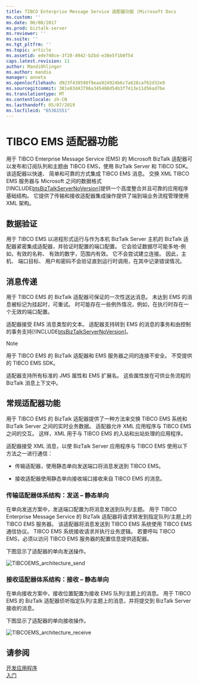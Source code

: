 ```yaml
---
title: TIBCO Enterprise Message Service 适配器功能 |Microsoft Docs
ms.custom: ''
ms.date: 06/08/2017
ms.prod: biztalk-server
ms.reviewer: ''
ms.suite: ''
ms.tgt_pltfrm: ''
ms.topic: article
ms.assetid: ede748ce-3f28-4942-b2bd-e38e5f1b0f54
caps.latest.revision: 11
author: MandiOhlinger
ms.author: mandia
manager: anneta
ms.openlocfilehash: d923f439598f9eaa924924b6c7a628caf62d32e9
ms.sourcegitcommit: 381e83d43796a345488d54b3f7413e11d56ad7be
ms.translationtype: MT
ms.contentlocale: zh-CN
ms.lasthandoff: 05/07/2019
ms.locfileid: "65361551"
---
```

# <a name="tibco-ems-adapter-features"></a>TIBCO EMS 适配器功能
用于 TIBCO Enterprise Message Service (EMS) 的 Microsoft BizTalk 适配器可以发布和订阅队列和主题由 TIBCO EMS，使用 BizTalk Server 和 TIBCO SDK。 该适配器以快速、 简单和可靠的方式集成 TIBCO EMS 消息。 交换 XML TIBCO EMS 服务器与 Microsoft 之间的数据格式[!INCLUDE[btsBizTalkServerNoVersion](../includes/btsbiztalkservernoversion-md.md)]提供一个高度整合并且可靠的应用程序基础结构。 它提供了传输和接收适配器集成操作提供了端到端业务流程管理使用 XML 架构。  
  
## <a name="data-validation"></a>数据验证  
 用于 TIBCO EMS 以进程形式运行与作为本机 BizTalk Server 主机的 BizTalk 适配器紧密集成适配器，并验证时配置的端口配置。 它会验证数据尽可能多地-例如，有效的名称、 有效的数字，范围内有效。 它不会尝试建立连接。 因此，主机、 端口目标、 用户和密码不会验证直到运行时调用，在其中记录错误情况。  
  
## <a name="message-delivery"></a>消息传递  
 用于 TIBCO EMS 的 BizTalk 适配器可保证的一次性送达消息。 未达到 EMS 的消息被标记为挂起时，可重试。 时可能存在一些例外情况，例如，在执行时存在一个无效的端口配置。  
  
 适配器接受 EMS 消息类型的文本。  适配器支持转到 EMS 的消息的事务和由控制的事务支持[!INCLUDE[btsBizTalkServerNoVersion](../includes/btsbiztalkservernoversion-md.md)]。  
  
> [!NOTE]
>  用于 TIBCO EMS 的 BizTalk 适配器和 EMS 服务器之间的连接不安全。 不受提供的 TIBCO EMS SDK。  
  
 适配器支持所有标准的 JMS 属性和 EMS 扩展名。 这些属性放在可供业务流程的 BizTalk 消息上下文中。  
  
## <a name="general-adapter-features"></a>常规适配器功能  
 用于 TIBCO EMS 的 BizTalk 适配器提供了一种方法来交换 TIBCO EMS 系统和 BizTalk Server 之间的实时业务数据。 适配器允许 XML 应用程序与 TIBCO EMS 之间的交互。 这样，XML 用于与 TIBCO EMS 的入站和出站处理的应用程序。  
  
 适配器接受 XML 消息，以使 BizTalk Server 应用程序与 TIBCO EMS 使用以下方法之一进行通信：  
  
-   传输适配器，使用静态单向发送端口将消息发送到 TIBCO EMS。  
  
-   接收适配器使用静态单向接收端口接收来自 TIBCO EMS 的消息。  
  
### <a name="transmit-adapter-architecture-send--static-one-way"></a>传输适配器体系结构：发送 – 静态单向  
 在单向发送方案中，发送端口配置为将消息发送到队列/主题。 用于 TIBCO Enterprise Message Service 的 BizTalk 适配器将请求转发到指定队列/主题上的 TIBCO EMS 服务器。 该适配器将消息发送到 TIBCO EMS 系统使用 TIBCO EMS 通信协议。 TIBCO EMS 系统接收请求并执行业务逻辑。 若要呼叫 TIBCO EMS，必须以访问 TIBCO EMS 服务器的配置信息提供适配器。  
  
 下图显示了适配器的单向发送操作。  
  
 ![](../core/media/tibcoems-architecture-send.gif "TIBCOEMS_architecture_send")  
  
### <a name="receive-adapter-architecture-receive--static-one-way"></a>接收适配器体系结构：接收 – 静态单向  
 在单向接收方案中，接收位置配置为接收 EMS 队列/主题上的消息。 用于 TIBCO EMS 的 BizTalk 适配器侦听指定队列/主题上的消息，并将提交到 BizTalk Server 接收的消息。  
  
 下图显示了适配器的单向接收操作。  
  
 ![](../core/media/tibcoems-architecture-receive.gif "TIBCOEMS_architecture_receive")  
  
## <a name="see-also"></a>请参阅  
 [开发应用程序](../core/developing-applications5.md)   
 [入门](../core/getting-started-with-biztalk-adapter-for-tibco-enterprise-message-service.md)